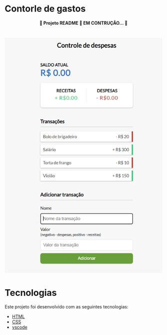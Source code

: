 # Contorle de gastos

<h4 align= "center"> 🚧  Projeto README 🚀 EM CONTRUÇÃO... 🚧</h4>

<h1 align="center">
<img alt= "Readme" title="Readme" src="controle.png"> 

 

# Tecnologias
 Este projeto foi desenvolvido com as seguintes tecnologias:
- [HTML](https://devdocs.io/html/)
- [CSS](https://devdocs.io/css/)
- [vscode](https://code.visualstudio.com/)
